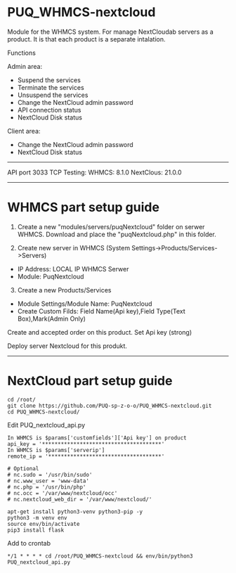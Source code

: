 # PUQ_WHMCS-nextcloud

Module for the WHMCS system.
For manage NextCloudab servers as a product.
It is that each product is a separate intalation.

Functions

Admin area:
- Suspend the services
- Terminate the services
- Unsuspend the services
- Change the NextCloud admin password
- API connection status
- NextCloud Disk status

Client area:
- Change the NextCloud admin password
- NextCloud Disk status
---------------------------------------------------------------
API port 3033 TCP
Testing:
WHMCS: 8.1.0
NextClous: 21.0.0

--------------------------------------------------------------
# WHMCS part setup guide
1. Create a new "modules/servers/puqNextcloud" folder on serwer WHMCS. Download and place the "puqNextcloud.php" in this folder.

2. Create new server in WHMCS (System Settings->Products/Services->Servers) 

- IP Address: LOCAL IP WHMCS Serwer
- Module: PuqNextcloud
3. Create a new Products/Services
- Module Settings/Module Name: PuqNextcloud
- Create Custom Filds: Field Name(Api key),Field Type(Text Box),Mark(Admin Only)

Create and accepted order on this product. Set Api key (strong)

Deploy server Nextcloud for this produkt.
 
-------------------------------------------------------------
# NextCloud part setup guide
```
cd /root/ 
git clone https://github.com/PUQ-sp-z-o-o/PUQ_WHMCS-nextcloud.git
cd PUQ_WHMCS-nextcloud/
```
Edit PUQ_nextcloud_api.py 
```
In WHMCS is $params['customfields']['Api key'] on product
api_key = '**************************************'
In WHMCS is $params['serverip']
remote_ip = '************************************'

# Optional
# nc.sudo = '/usr/bin/sudo'
# nc.www_user = 'www-data'
# nc.php = '/usr/bin/php'
# nc.occ = '/var/www/nextcloud/occ'
# nc.nextcloud_web_dir = '/var/www/nextcloud/'

```
```
apt-get install python3-venv python3-pip -y
python3 -m venv env
source env/bin/activate
pip3 install flask
```

Add to crontab
```
*/1 * * * * cd /root/PUQ_WHMCS-nextcloud && env/bin/python3 PUQ_nextcloud_api.py
```

